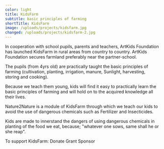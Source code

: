 ```yaml
---
color: light
title: KidsFarm
subtitle: basic principles of farming
shortTitle: KidsFarm
image: /uploads/projects/kidsfarm.jpg
changed: /uploads/projects/kidsfarm-2.jpg
---
```

In cooperation with school pupils, parents and teachers, ArtKids Foundation has launched KidsFarm in rural areas from country to country. ArtKids Foundation secures farmland preferably near the partner-school.

The pupils (from 4yrs old) are practically taught the basic principles of farming (cultivation, planting, irrigation, manure, Sunlight, harvesting, storing and cooking).

Because we teach them young, kids will find it easy to practically learn the basic principles of farming and will hold on to the acquired knowledge all their lives.

Nature2Nature is a module of  KidsFarm through which we teach our kids to avoid the use of dangerous chemicals such as Fertilizer and Insecticides.

Kids are made to innerstand the dangers of using dangerous chemicals in planting of the food we eat, because; "whatever one sows, same shall he or she reap".

To support KidsFarm:
Donate
Grant
Sponsor